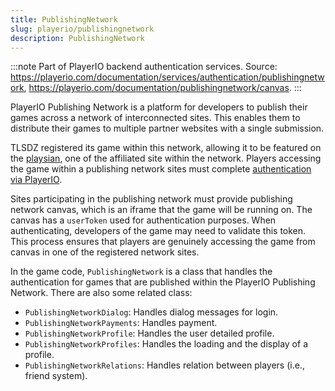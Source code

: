 ```yaml
---
title: PublishingNetwork
slug: playerio/publishingnetwork
description: PublishingNetwork
---
```


:::note
Part of PlayerIO backend authentication services. Source: https://playerio.com/documentation/services/authentication/publishingnetwork, https://playerio.com/documentation/publishingnetwork/canvas.
:::

PlayerIO Publishing Network is a platform for developers to publish their games across a network of interconnected sites. This enables them to distribute their games to multiple partner websites with a single submission.

TLSDZ registered its game within this network, allowing it to be featured on the [playsian](https://playsian.com/laststand), one of the affiliated site within the network. Players accessing the game within a publishing network sites must complete [authentication via PlayerIO](/thelaststand/app/network/playerioconnector#authenticate-by-playerio).

Sites participating in the publishing network must provide publishing network canvas, which is an iframe that the game will be running on. The canvas has a `userToken` used for authentication purposes. When authenticating, developers of the game may need to validate this token. This process ensures that players are genuinely accessing the game from canvas in one of the registered network sites.

In the game code, `PublishingNetwork` is a class that handles the authentication for games that are published within the PlayerIO Publishing Network. There are also some related class:

- `PublishingNetworkDialog`: Handles dialog messages for login.
- `PublishingNetworkPayments`: Handles payment.
- `PublishingNetworkProfile`: Handles the user detailed profile.
- `PublishingNetworkProfiles`: Handles the loading and the display of a profile.
- `PublishingNetworkRelations`: Handles relation between players (i.e., friend system).
